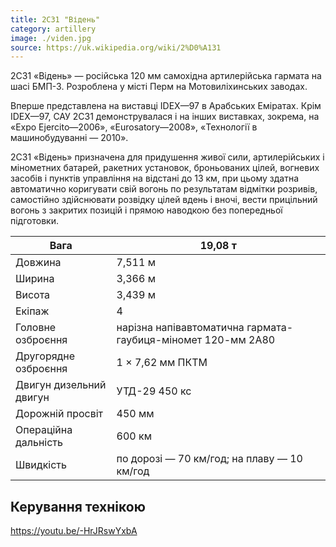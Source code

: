 ```yaml
---
title: 2С31 "Відень"
category: artillery
image: ./viden.jpg
source: https://uk.wikipedia.org/wiki/2%D0%A131
---
```


2С31 «Відень» — російська 120 мм самохідна артилерійська гармата на шасі БМП-3. Розроблена у місті Перм на Мотовиліхинських заводах.

Вперше представлена на виставці IDEX—97 в Арабських Еміратах. Крім IDEX—97, САУ 2С31 демонструвалася і на інших виставках, зокрема, на «Expo Ejercito—2006», «Eurosatory—2008», «Технології в машинобудуванні — 2010».

2С31 «Відень» призначена для придушення живої сили, артилерійських і мінометних батарей, ракетних установок, броньованих цілей, вогневих засобів і пунктів управління на відстані до 13 км, при цьому здатна автоматично коригувати свій вогонь по результатам відмітки розривів, самостійно здійснювати розвідку цілей вдень і вночі, вести прицільний вогонь з закритих позицій і прямою наводкою без попередньої підготовки.

| Вага                    | 19,08 т                                                      |
| ----------------------- | ------------------------------------------------------------ |
| Довжина                 | 7,511 м                                                      |
| Ширина                  | 3,366 м                                                      |
| Висота                  | 3,439 м                                                      |
| Екіпаж                  | 4                                                            |
| Головне озброєння       | нарізна напівавтоматична гармата-гаубиця-міномет 120-мм 2А80 |
| Другорядне озброєння    | 1 × 7,62 мм ПКТМ                                             |
| Двигун дизельний двигун | УТД-29 450 кс                                                |
| Дорожній просвіт        | 450 мм                                                       |
| Операційна дальність    | 600 км                                                       |
| Швидкість               | по дорозі — 70 км/год; на плаву — 10 км/год                  |

## Керування технікою

https://youtu.be/-HrJRswYxbA
